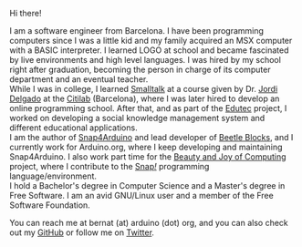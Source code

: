 Hi there!  

I am a software engineer from Barcelona. I have been programming computers since I was a little kid and my family acquired an MSX computer with a BASIC interpreter. I learned LOGO at school and became fascinated by live environments and high level languages. I was hired by my school right after graduation, becoming the person in charge of its computer department and an eventual teacher.  
While I was in college, I learned [Smalltalk](http://wiki.c2.com/?SmalltalkLanguage) at a course given by Dr. [Jordi Delgado](https://www.cs.upc.edu/~jdelgado/) at the [Citilab](http://citilab.eu) (Barcelona), where I was later hired to develop an online programming school. After that, and as part of the [Edutec](http://edutec.citilab.eu) project, I worked on developing a social knowledge management system and different educational applications.  
I am the author of [Snap4Arduino](http://snap4arduino.org) and lead developer of [Beetle Blocks](http://beetleblocks.com), and I currently work for Arduino.org, where I keep developing and maintaining Snap4Arduino. I also work part time for the [Beauty and Joy of Computing](http://bjc.berkeley.edu) project, where I contribute to the [Snap<i>!</i>](http://snap.berkeley.edu) programming language/environment.  
I hold a Bachelor's degree in Computer Science and a Master's degree in Free Software. I am an avid GNU/Linux user and a member of the Free Software Foundation.

You can reach me at bernat (at) arduino (dot) org, and you can also check out my [GitHub](https://github.com/bromagosa) or follow me on [Twitter](https://twitter.com/bromagosa). 

